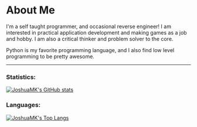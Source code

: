 # About Me

I'm a self taught programmer, and occasional reverse engineer! I am interested in practical application development and making games as a job and hobby. I am also a critical thinker and problem solver to the core.

Python is my favorite programming language, and I also find low level programming to be pretty awesome.

---

### Statistics:

[![JoshuaMK's GitHub stats](https://github-readme-stats.vercel.app/api?username=JoshuaMKW&theme=vision-friendly-dark)](https://github.com/JoshuaMKW/github-readme-stats)

### Languages:

[![JoshuaMK's Top Langs](https://github-readme-stats.vercel.app/api/top-langs/?username=JoshuaMKW&layout=compact&theme=vision-friendly-dark)](https://github.com/anuraghazra/github-readme-stats)
